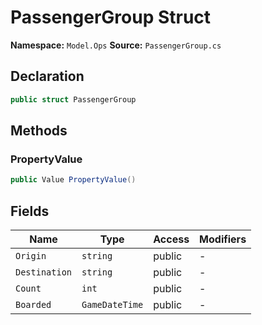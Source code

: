 # PassengerGroup Struct

**Namespace:** `Model.Ops`
**Source:** `PassengerGroup.cs`

## Declaration

```csharp
public struct PassengerGroup
```

## Methods

### PropertyValue

```csharp
public Value PropertyValue()
```

## Fields

| Name | Type | Access | Modifiers |
|------|------|--------|-----------|
| `Origin` | `string` | public | - |
| `Destination` | `string` | public | - |
| `Count` | `int` | public | - |
| `Boarded` | `GameDateTime` | public | - |

